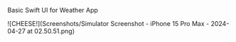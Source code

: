 Basic Swift UI for Weather App

![CHEESE!](Screenshots/Simulator Screenshot - iPhone 15 Pro Max - 2024-04-27 at 02.50.51.png)
